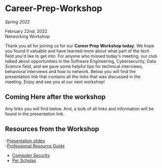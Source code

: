 # Career-Prep-Workshop

*Spring 2022*

February 22nd, 2022 <br>
Networking Workshop

Thank you all for joining us for our **Career Prep Workshop today**. We hope you found it valuable and have learned more about what part of the tech field you'd like to get into. For anyone who missed today's meeting, our club talked about opportunities in the Software Engineering, Cybersecurity, Data Science field, and we gave some helpful tips for technical interviews, behavioral interviews and how to network. Below you will find the presentation link that contains all the links that was discussed in the meeting. Enjoy and see you at our next workshop!

## Coming Here after the workshop

Any links you will find below. And, a bulk of all links and information will be found in the presentation link.

## Resources from the Workshop

-[Presentation slides](https://docs.google.com/presentation/d/1DH8y6xMGkS3IuoWGrCCXxqeE6ZmRCBJDqdiMtBLGpgs/edit?usp=sharing) <br>
-[Professional Resource Guide](https://docs.google.com/document/d/19O7NatuPSWLcFuuj0jERadZkXnk-cS10cTqaXjZQl7Q/edit) <br>
- [Computer Security](https://nakedsecurity.sophos.com/)
- [Per Scholas](https://perscholas.org/news/per-scholas-and-microsoft-collaborate-to-expand-cloud-training-across-the-u-s/?utm_campaign=PR&utm_content=197540103&utm_medium=social&utm_source=facebook&hss_channel=fbp-244448625602084)
